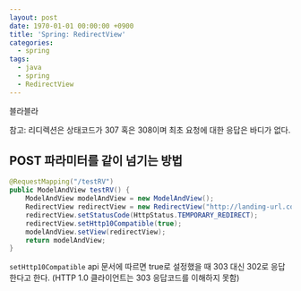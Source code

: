 ```yaml
---
layout: post
date: 1970-01-01 00:00:00 +0900
title: 'Spring: RedirectView'
categories:
  - spring
tags:
  - java
  - spring
  - RedirectView
---
```


블라블라

참고: 리디렉션은 상태코드가 307 혹은 308이며 최초 요청에 대한 응답은 바디가 없다.

## POST 파라미터를 같이 넘기는 방법
```java
@RequestMapping("/testRV")
public ModelAndView testRV() {
    ModelAndView modelAndView = new ModelAndView();
    RedirectView redirectView = new RedirectView("http://landing-url.com");
    redirectView.setStatusCode(HttpStatus.TEMPORARY_REDIRECT);
    redirectView.setHttp10Compatible(true);
    modelAndView.setView(redirectView);
    return modelAndView;
}
```
`setHttp10Compatible` api 문서에 따르면 true로 설정했을 때 303 대신 302로 응답한다고 한다. (HTTP 1.0 클라이언트는 303 응답코드를 이해하지 못함)
